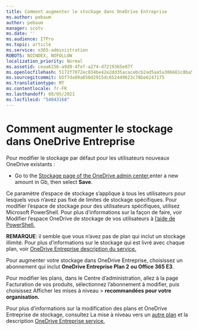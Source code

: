 ```yaml
---
title: Comment augmenter le stockage dans OneDrive Entreprise
ms.author: pebaum
author: pebaum
manager: scotv
ms.date: ''
ms.audience: ITPro
ms.topic: article
ms.service: o365-administration
ROBOTS: NOINDEX, NOFOLLOW
localization_priority: Normal
ms.assetid: ceaa6256-a9d9-4fef-a274-d7219365e07f
ms.openlocfilehash: 5172f7072ec834be42e2dd35acacebcb2ad5aa5a306661c8ba5ff6ed888f63f1
ms.sourcegitcommit: b5f7da89a650d2915dc652449623c78be6247175
ms.translationtype: MT
ms.contentlocale: fr-FR
ms.lasthandoff: 08/05/2021
ms.locfileid: "54043168"
---
```

# <a name="how-to-increase-storage-in-onedrive-for-business"></a>Comment augmenter le stockage dans OneDrive Entreprise

Pour modifier le stockage par défaut pour les utilisateurs nouveaux OneDrive existants :
  
- Go to the [Stockage page of the OneDrive admin center,](https://admin.onedrive.com/?v=StorageSettings)enter a new amount in Gb, then select **Save**.

Ce paramètre d’espace de stockage s’applique à tous les utilisateurs pour lesquels vous n’avez pas fixé de limites de stockage spécifiques. Pour modifier l’espace de stockage pour des utilisateurs spécifiques, utilisez Microsoft PowerShell. Pour plus d’informations sur la façon de faire, voir Modifier l’espace OneDrive de stockage de vos utilisateurs à [l’aide de PowerShell.](https://docs.microsoft.com/onedrive/change-user-storage)

**REMARQUE**: il semble que vous n’avez pas de plan qui inclut un stockage illimité. Pour plus d’informations sur le stockage qui est livré avec chaque plan, voir [OneDrive Entreprise description du service.](https://docs.microsoft.com/office365/servicedescriptions/onedrive-for-business-service-description)
  
Pour augmenter votre stockage dans OneDrive Entreprise, choisissez un abonnement qui inclut **OneDrive Entreprise Plan 2** **ou Office 365 E3**.
  
Pour modifier les plans, dans le  Centre d’administration, allez à la page Facturation de vos produits, sélectionnez l’abonnement à modifier, puis choisissez Afficher les mises à niveau \> [](https://go.microsoft.com/fwlink/p/?linkid=842054) **recommandées pour votre organisation.**
  
Pour plus d’informations sur la modification des plans et OneDrive Entreprise de stockage, consultez La mise à niveau vers un [autre plan](https://docs.microsoft.com/microsoft-365/commerce/subscriptions/upgrade-to-different-plan) et la description [OneDrive Entreprise service.](https://docs.microsoft.com/office365/servicedescriptions/onedrive-for-business-service-description)